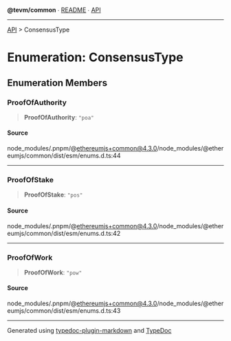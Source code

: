 **@tevm/common** ∙ [README](../README.md) ∙ [API](../API.md)

***

[API](../API.md) > ConsensusType

# Enumeration: ConsensusType

## Enumeration Members

### ProofOfAuthority

> **ProofOfAuthority**: `"poa"`

#### Source

node\_modules/.pnpm/@ethereumjs+common@4.3.0/node\_modules/@ethereumjs/common/dist/esm/enums.d.ts:44

***

### ProofOfStake

> **ProofOfStake**: `"pos"`

#### Source

node\_modules/.pnpm/@ethereumjs+common@4.3.0/node\_modules/@ethereumjs/common/dist/esm/enums.d.ts:42

***

### ProofOfWork

> **ProofOfWork**: `"pow"`

#### Source

node\_modules/.pnpm/@ethereumjs+common@4.3.0/node\_modules/@ethereumjs/common/dist/esm/enums.d.ts:43

***
Generated using [typedoc-plugin-markdown](https://www.npmjs.com/package/typedoc-plugin-markdown) and [TypeDoc](https://typedoc.org/)
